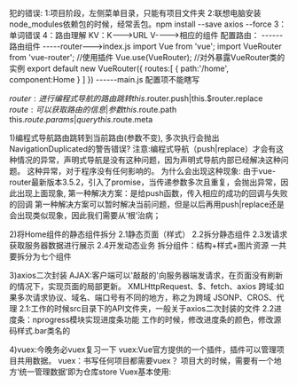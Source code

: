 犯的错误:
1:项目阶段，左侧菜单目录，只能有项目文件夹
2:联想电脑安装node_modules依赖包的时候，经常丢包。npm install --save axios --force
3：单词错误
4：路由理解
KV：K--->URL  V---->相应的组件
配置路由：
     ------路由组件
     -----router--->index.js
                  import Vue  from 'vue';
                  import VueRouter from 'vue-router';
                  //使用插件
                  Vue.use(VueRouter);
                  //对外暴露VueRouter类的实例
                  export default new VueRouter({
                       routes:[
                            {
                                 path:'/home',
                                 component:Home
                            }
                       ]
                  })
    ------main.js   配置项不能瞎写


$router:进行编程式导航的路由跳转
this.$router.push|this.$router.replace
$route:可以获取路由的信息|参数
this.$route.path
this.$route.params|query
this.$route.meta


1)编程式导航路由跳转到当前路由(参数不变), 多次执行会抛出NavigationDuplicated的警告错误?
注意:编程式导航（push|replace）才会有这种情况的异常，声明式导航是没有这种问题，因为声明式导航内部已经解决这种问题。
这种异常，对于程序没有任何影响的。
为什么会出现这种现象:
由于vue-router最新版本3.5.2，引入了promise，当传递参数多次且重复，会抛出异常，因此出现上面现象,
第一种解决方案：是给push函数，传入相应的成功的回调与失败的回调
第一种解决方案可以暂时解决当前问题，但是以后再用push|replace还是会出现类似现象，因此我们需要从‘根’治病；



2)将Home组件的静态组件拆分
2.1静态页面（样式）
2.2拆分静态组件
2.3发请求获取服务器数据进行展示
2.4开发动态业务
拆分组件：结构+样式+图片资源
一共要拆分为七个组件


3)axios二次封装
AJAX:客户端可以'敲敲的'向服务器端发请求，在页面没有刷新的情况下，实现页面的局部更新。
XMLHttpRequest、$、fetch、axios
跨域:如果多次请求协议、域名、端口号有不同的地方，称之为跨域
JSONP、CROS、代理
2.1:工作的时候src目录下的API文件夹，一般关于axios二次封装的文件
2.2进度条：nprogress模块实现进度条功能
工作的时候，修改进度条的颜色，修改源码样式.bar类名的


4)vuex:今晚务必vuex复习一下
vuex:Vue官方提供的一个插件，插件可以管理项目共用数据。
vuex：书写任何项目都需要vuex？
项目大的时候，需要有一个地方‘统一管理数据’即为仓库store
Vuex基本使用:

     
   


















